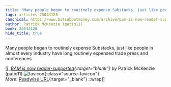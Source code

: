 ```yaml
---
title: "Many people began to routinely expense Substacks, just like people ..."
tags: articles-23043128
canonical: https://www.bitsaboutmoney.com/archive/bam-is-now-reader-supported/
author: Patrick McKenzie (patio11)
book: 23043128
hide_title: true
---
```


Many people began to routinely expense Substacks, just like people in almost every industry have long routinely expensed trade press and conferences


[[<cite>_[BAM is now reader-supported](https://www.bitsaboutmoney.com/archive/bam-is-now-reader-supported/){:target="_blank"}_</cite> by Patrick McKenzie (patio11) ![favicon](https://s2.googleusercontent.com/s2/favicons?domain=www.bitsaboutmoney.com){:class="source-favicon"}<br>
_More_: [Readwise URL](https://readwise.io/open/452279206){:target="_blank"}
::wrap]]
